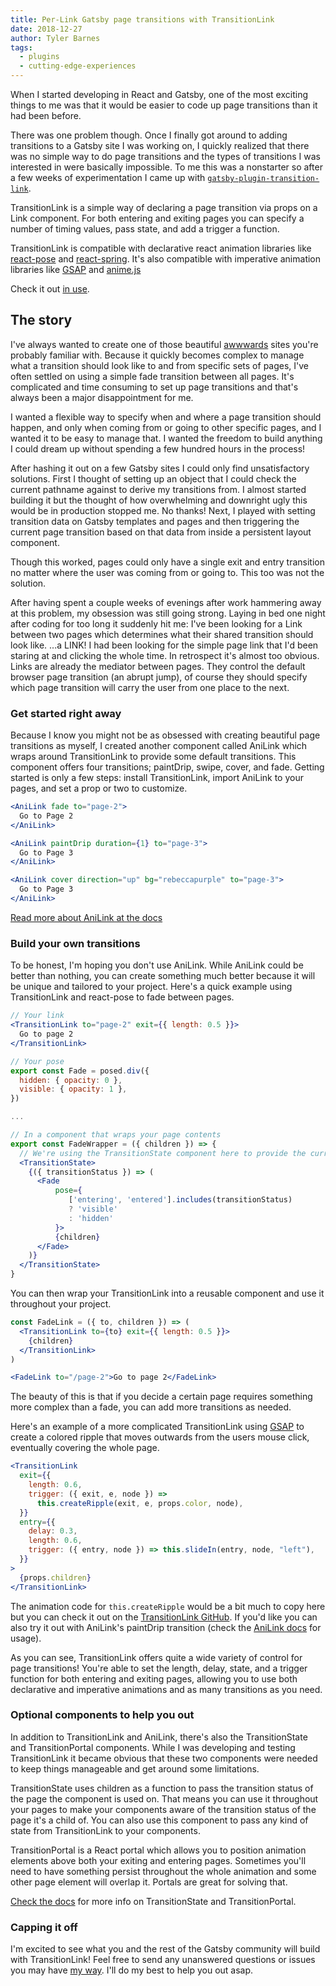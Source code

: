```yaml
---
title: Per-Link Gatsby page transitions with TransitionLink
date: 2018-12-27
author: Tyler Barnes
tags:
  - plugins
  - cutting-edge-experiences
---
```


When I started developing in React and Gatsby, one of the most exciting things to me was that it would be easier to code up page transitions than it had been before.

There was one problem though. Once I finally got around to adding transitions to a Gatsby site I was working on, I quickly realized that there was no simple way to do page transitions and the types of transitions I was interested in were basically impossible. To me this was a nonstarter so after a few weeks of experimentation I came up with [`gatsby-plugin-transition-link`](https://transitionlink.tylerbarnes.ca).

TransitionLink is a simple way of declaring a page transition via props on a Link component. For both entering and exiting pages you can specify a number of timing values, pass state, and add a trigger a function.

TransitionLink is compatible with declarative react animation libraries like [react-pose](https://popmotion.io/pose/) and [react-spring](https://react-spring.surge.sh/). It's also compatible with imperative animation libraries like [GSAP](https://greensock.com) and [anime.js](http://animejs.com/)

Check it out [in use](https://gatsby-plugin-transition-link.netlify.app/).

## The story

I've always wanted to create one of those beautiful [awwwards](https://www.awwwards.com/) sites you're probably familiar with. Because it quickly becomes complex to manage what a transition should look like to and from specific sets of pages, I've often settled on using a simple fade transition between all pages. It's complicated and time consuming to set up page transitions and that's always been a major disappointment for me.

I wanted a flexible way to specify when and where a page transition should happen, and only when coming from or going to other specific pages, and I wanted it to be easy to manage that. I wanted the freedom to build anything I could dream up without spending a few hundred hours in the process!

After hashing it out on a few Gatsby sites I could only find unsatisfactory solutions. First I thought of setting up an object that I could check the current pathname against to derive my transitions from. I almost started building it but the thought of how overwhelming and downright ugly this would be in production stopped me. No thanks! Next, I played with setting transition data on Gatsby templates and pages and then triggering the current page transition based on that data from inside a persistent layout component.

Though this worked, pages could only have a single exit and entry transition no matter where the user was coming from or going to. This too was not the solution.

After having spent a couple weeks of evenings after work hammering away at this problem, my obsession was still going strong. Laying in bed one night after coding for too long it suddenly hit me: I've been looking for a Link between two pages which determines what their shared transition should look like. ...a LINK! I had been looking for the simple page link that I'd been staring at and clicking the whole time. In retrospect it's almost too obvious. Links are already the mediator between pages. They control the default browser page transition (an abrupt jump), of course they should specify which page transition will carry the user from one place to the next.

### Get started right away

Because I know you might not be as obsessed with creating beautiful page transitions as myself, I created another component called AniLink which wraps around TransitionLink to provide some default transitions. This component offers four transitions; paintDrip, swipe, cover, and fade. Getting started is only a few steps: install TransitionLink, import AniLink to your pages, and set a prop or two to customize.

```jsx
<AniLink fade to="page-2">
  Go to Page 2
</AniLink>
```

```jsx
<AniLink paintDrip duration={1} to="page-3">
  Go to Page 3
</AniLink>
```

```jsx
<AniLink cover direction="up" bg="rebeccapurple" to="page-3">
  Go to Page 3
</AniLink>
```

[Read more about AniLink at the docs](https://transitionlink.tylerbarnes.ca/docs/anilink/)

### Build your own transitions

To be honest, I'm hoping you don't use AniLink. While AniLink could be better than nothing, you can create something much better because it will be unique and tailored to your project. Here's a quick example using TransitionLink and react-pose to fade between pages.

```jsx
// Your link
<TransitionLink to="page-2" exit={{ length: 0.5 }}>
  Go to page 2
</TransitionLink>
```

```jsx
// Your pose
export const Fade = posed.div({
  hidden: { opacity: 0 },
  visible: { opacity: 1 },
})

...

// In a component that wraps your page contents
export const FadeWrapper = ({ children }) => {
  // We're using the TransitionState component here to provide the current transition status to our pose
  <TransitionState>
    {({ transitionStatus }) => (
      <Fade
          pose={
             ['entering', 'entered'].includes(transitionStatus)
             ? 'visible'
             : 'hidden'
          }>
          {children}
      </Fade>
    )}
  </TransitionState>
}
```

You can then wrap your TransitionLink into a reusable component and use it throughout your project.

```jsx
const FadeLink = ({ to, children }) => (
  <TransitionLink to={to} exit={{ length: 0.5 }}>
    {children}
  </TransitionLink>
)
```

```jsx
<FadeLink to="/page-2">Go to page 2</FadeLink>
```

The beauty of this is that if you decide a certain page requires something more complex than a fade, you can add more transitions as needed.

Here's an example of a more complicated TransitionLink using [GSAP](https://greensock.com) to create a colored ripple that moves outwards from the users mouse click, eventually covering the whole page.

```jsx
<TransitionLink
  exit={{
    length: 0.6,
    trigger: ({ exit, e, node }) =>
      this.createRipple(exit, e, props.color, node),
  }}
  entry={{
    delay: 0.3,
    length: 0.6,
    trigger: ({ entry, node }) => this.slideIn(entry, node, "left"),
  }}
>
  {props.children}
</TransitionLink>
```

The animation code for `this.createRipple` would be a bit much to copy here but you can check it out on the [TransitionLink GitHub](https://github.com/TylerBarnes/gatsby-plugin-transition-link/blob/master/src/AniLink/PaintDrip.js). If you'd like you can also try it out with AniLink's paintDrip transition (check the [AniLink docs](https://transitionlink.tylerbarnes.ca/docs/anilink/) for usage).

As you can see, TransitionLink offers quite a wide variety of control for page transitions! You're able to set the length, delay, state, and a trigger function for both entering and exiting pages, allowing you to use both declarative and imperative animations and as many transitions as you need.

### Optional components to help you out

In addition to TransitionLink and AniLink, there's also the TransitionState and TransitionPortal components. While I was developing and testing TransitionLink it became obvious that these two components were needed to keep things manageable and get around some limitations.

TransitionState uses children as a function to pass the transition status of the page the component is used on. That means you can use it throughout your pages to make your components aware of the transition status of the page it's a child of. You can also use this component to pass any kind of state from TransitionLink to your components.

TransitionPortal is a React portal which allows you to position animation elements above both your exiting and entering pages. Sometimes you'll need to have something persist throughout the whole animation and some other page element will overlap it. Portals are great for solving that.

[Check the docs](https://transitionlink.tylerbarnes.ca/docs) for more info on TransitionState and TransitionPortal.

### Capping it off

I'm excited to see what you and the rest of the Gatsby community will build with TransitionLink! Feel free to send any unanswered questions or issues you may have [my way](https://github.com/TylerBarnes/gatsby-plugin-transition-link/issues?q=is%3Aissue+is%3Aopen+sort%3Aupdated-desc). I'll do my best to help you out asap.
